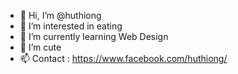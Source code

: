 - 👋 Hi, I’m @huthiong
- 👀 I’m interested in eating
- 🌱 I’m currently learning Web Design
- 💞️ I’m cute
- 📫 Contact : https://www.facebook.com/huthiong/

<!---
huthiong/huthiong is a ✨ special ✨ repository because its `README.md` (this file) appears on your GitHub profile.
You can click the Preview link to take a look at your changes.
--->
